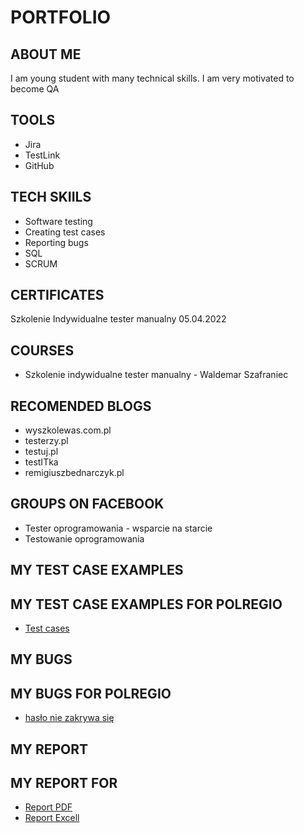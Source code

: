 # PORTFOLIO
## ABOUT ME
I am young student with many technical skills. I am very motivated to become QA
## TOOLS
* Jira
* TestLink
* GitHub
## TECH SKIILS
* Software testing
* Creating test cases
* Reporting bugs
* SQL
* SCRUM
## CERTIFICATES
Szkolenie Indywidualne tester manualny 05.04.2022
## COURSES
* Szkolenie indywidualne tester manualny - Waldemar Szafraniec
## RECOMENDED BLOGS
* wyszkolewas.com.pl
* testerzy.pl
* testuj.pl
* testITka
* remigiuszbednarczyk.pl
## GROUPS ON FACEBOOK
* Tester oprogramowania - wsparcie na starcie
* Testowanie oprogramowania
## MY TEST CASE EXAMPLES
## MY TEST CASE EXAMPLES FOR POLREGIO
* [Test cases](https://drive.google.com/file/d/1-1DKxrMMH-IkGrFBC35EfDf8YHSxNRAk/view?usp=sharing)
## MY BUGS
## MY BUGS FOR POLREGIO
* [hasło nie zakrywa się](https://drive.google.com/file/d/1L6hKNTr8FAuQr4MYyHkPqIto7IABLSSQ/view?usp=sharing)

## MY REPORT
## MY REPORT FOR 
* [Report PDF](https://drive.google.com/file/d/1LjDTejYPh5MaoPVB_c21iFXKPKmiNi5R/view?usp=sharing)
* [Report Excell](https://docs.google.com/spreadsheets/d/1XYLImYSyeZFQ4dQ6WDCidR9PR6n63fUD/edit?usp=sharing&ouid=116357164012812985573&rtpof=true&sd=true)
